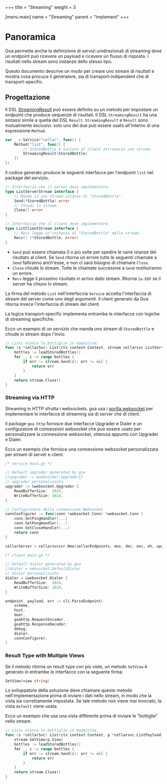 +++
title = "Streaming"
weight = 3

[menu.main]
name = "Streaming"
parent = "implement"
+++

# Panoramica

Goa permette anche la definizione di servizi unidirezionali di streaming dove un
endpoint può ricevere un payload e ricevere un flusso di risposta.
I risultati nello stream sono instanze dello stesso tipo.

Questo documento descrive un modo per creare uno stream di risultati e mostra
cosa procuce il generatore, sia di transport-indipendent che di transport-specific.

## Progettazione

Il DSL [StreamingResult](https://godoc.org/goa.design/goa/v3/dsl#StreamingResult)
può essere definito su un metodo per impostare un endpoint che produce sequenze di 
risultati. Il DSL `StreamingResult` ha una sintassi simile a quella del DSL `Result`.
`StreamingResult` e `Result` sono mutualmente esclusivi: solo uno dei due può essere 
usato all'interno di una espressione `Method`.


```go
var _ = Service("cellar", func() {
    Method("list", func() {
        // StoredBottle è inviata al client attraverso uno stream.
        StreamingResult(StoredBottle)
    })
})
```

Il codice generato produce le seguenti interfacce per l'endpoint `list`
nel package del servizio.

```go
// Interfaccia che il server deve implementare.
type ListServerStream interface {
    // Manda in uno stream istanze di "StoredBottle".
    Send(*StoredBottle) error
    // Chiudi lo stream.
    Close() error
}

// Interfaccia che il client deve implementare.
type ListClientStream interface {
    // Recv legge un'instanza di "StoredBottle" dallo stream.
    Recv() (*StoredBottle, error)
}
```

* `Send` può essere chiamata 0 o più volte per spedire le varie istanze del 
    risultato al client. Se `Send` ritorna un errore tutte le seguenti chiamate
    a `Send` falliranno anch'esse, e non ci sarà bisogno di chiamare `Close`.
* `Close` chiude lo stream. Tutte le chiamate successive a `Send` 
    restituiranno un errore.
* `Recv` legge il prossimo risultato in arrivo dallo stream. Ritorna `io.EOF`
	se il server ha chiuso lo stream.

La firma del metodo `List` nell'interfaccia `Service` accetta l'interfaccia di 
stream del server come uno degli argomenti. Il client generato da Goa ritorna
invece l'interfaccia di stream del client.

La logica transport-specific implementa entrambe le interfacce
con logiche di streaming specifiche.

Ecco un esempio di un servizio che manda uno stream di `StoredBottle`
e chiude lo stream dopo l'invio.

```go
// Lists elenca le bottiglie in magazzino.
func (s *cellarSvc) List(ctx context.Context, stream cellarsvc.ListServerStream) (err error) {
    bottles := loadStoredBottles()
    for _, c := range bottles {
        if err := stream.Send(c); err != nil {
            return err
        }
    }
    return stream.Close()
}
```

### Streaming via HTTP

Streaming in HTTP sfrutta i websockets. goa usa i
[gorilla websocket](https://godoc.org/github.com/gorilla/websocket) per
implementare le interfacce di streaming sia di server che di client.

Il package `goa http` fornisce due interfacce Upgrader e Dialer e un configuratore
di connessioni websocket che può essere usato per personalizzare la connessione
websocket, ottenuta appunto con Upgrader e Dialer.

Ecco un esempio che fornisce una connessione websocket personalizzata per 
stream di server e client.

```go
/* service main.go */

// Default upgrader generated by goa
//upgrader := &websocket.Upgrader{}
// upgrader personalizzato
upgrader := &websocket.Upgrader {
    ReadBufferSize:  1024,
    WriteBufferSize: 1024,
}

// Configuratore della connessione Websocket
connConfigurer := func(conn *websocket.Conn) *websocket.Conn {
    conn.SetPingHandler(...)
    conn.SetPongHandler(...)
    conn.SetCloseHandler(...)
    return conn
}

cellarServer = cellarsvcsvr.New(cellarEndpoints, mux, dec, enc, eh, upgrader, connConfigurer)

/* client main.go */

// Default dialer generated by goa
//dialer = websocket.DefaultDialer
// dialer personalizzato
dialer = &websocket.Dialer {
    ReadBufferSize:  1024,
    WriteBufferSize: 1024,
}

endpoint, payload, err := cli.ParseEndpoint(
    scheme,
    host,
    doer,
    goahttp.RequestEncoder,
    goahttp.ResponseDecoder,
    debug,
    dialer,
    connConfigurer,
)
```

### Result Type with Multiple Views

Se il metodo ritorna un result type con più viste, un metodo `SetView` è generato
in entrambe le interfacce con la seguente firma:

```go
SetView(view string)
```

Lo sviluppatore della soluzione deve chiamare questo metodo nell'implementazione
prima di inviare i dati nello stream, in modo che la vista sia correttamente
impostata. 
Se tale metodo non viene mai invocato, la vista `default` viene usata.

Ecco un esempio che usa una vista differente prima di inviare le "bottiglie" nello stream.

```go
// Lists elenca le bottiglie in magazzino.
func (s *cellarSvc) List(ctx context.Context, p *cellarsvc.ListPayload, stream cellarsvc.ListServerStream) (err error) {
    stream.SetView(p.View)
    bottles := loadStoredBottles()
    for _, c := range bottles {
        if err := stream.Send(c); err != nil {
            return err
        }
    }
    return stream.Close()
}
```
